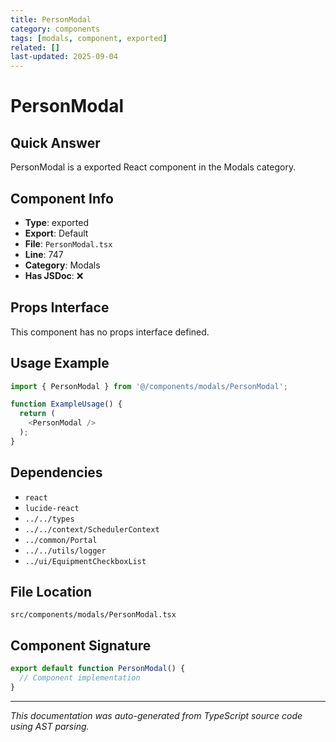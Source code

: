 ```yaml
---
title: PersonModal
category: components
tags: [modals, component, exported]
related: []
last-updated: 2025-09-04
---
```


# PersonModal

## Quick Answer
PersonModal is a exported React component in the Modals category.

## Component Info

- **Type**: exported
- **Export**: Default
- **File**: `PersonModal.tsx`
- **Line**: 747
- **Category**: Modals
- **Has JSDoc**: ❌

## Props Interface

This component has no props interface defined.

## Usage Example

```typescript
import { PersonModal } from '@/components/modals/PersonModal';

function ExampleUsage() {
  return (
    <PersonModal />
  );
}
```

## Dependencies


- `react`
- `lucide-react`
- `../../types`
- `../../context/SchedulerContext`
- `../common/Portal`
- `../../utils/logger`
- `../ui/EquipmentCheckboxList`


## File Location

`src/components/modals/PersonModal.tsx`

## Component Signature

```typescript
export default function PersonModal() { 
  // Component implementation
}
```

---

*This documentation was auto-generated from TypeScript source code using AST parsing.*
